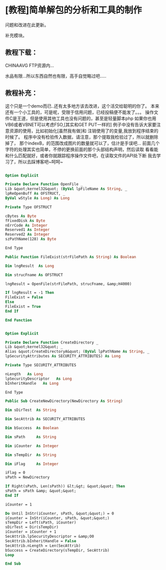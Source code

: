 # [教程]简单解包的分析和工具的制作

问题和改进在此更新。

补充模块。

## 教程下载：

CHINAAVG FTP资源内...

水品有限...所以东西自然也有限，高手自觉略过吧.....

## 教程补充：

这个只是一个demo而已..还有太多地方该去改进，这个活交给聪明的你了。
本来还有一个小工具的，可是呢，受限于信用问题，已经投稿便不能发了。。。
操作文件C是王道，但是使用其他工具也没有问题的，甚至是轻量脚本php
如果你也用VB6或者VBNET可以考虑FSO,[其实和GET PUT一样的]
例子中没有告诉大家要注意资源的使用，比如初始化[虽然我有做]和
注销使用了的变量,我放到程序结束的时候了。
程序中没有检验传入数据，请注意，那个提取我检验过了，所以就删除掉了，
那个indexB，的范围改成图片的数量就可以了，估计是手误吧...
前面几个字符的处理其实也简单，不停的更换前面的那个头部结构声明，然后读取
看看能和什么匹配就好，或者你就跟踪程序操作文件吧，在读取文件的API处下断
我去学习了，所以去踩博客吧~呵呵~

```vb

Option Explicit

Private Declare Function OpenFile _
Lib &quot;kernel32&quot; (ByVal lpFileName As String, _
lpReOpenBuff As OFSTRUCT, _
ByVal wStyle As Long) As Long

Private Type OFSTRUCT

cBytes As Byte
fFixedDisk As Byte
nErrCode As Integer
Reserved1 As Integer
Reserved2 As Integer
szPathName(128) As Byte

End Type

Public Function FileExist(strFilePath As String) As Boolean

Dim lngResult  As Long

Dim strucFname As OFSTRUCT

lngResult = OpenFile(strFilePath, strucFname, &amp;H4000)

If lngResult = -1 Then
FileExist = False
Else
FileExist = True
End If

End Function
```

```vb

Option Explicit

Private Declare Function CreateDirectory _
Lib &quot;kernel32&quot; _
Alias &quot;CreateDirectoryA&quot; (ByVal lpPathName As String, _
lpSecurityAttributes As SECURITY_ATTRIBUTES) As Long

Private Type SECURITY_ATTRIBUTES

nLength   As Long
lpSecurityDescriptor   As Long
bInheritHandle   As Long

End Type

Public Sub CreateNewDirectory(NewDirectory As String)

Dim sDirTest  As String

Dim SecAttrib As SECURITY_ATTRIBUTES

Dim bSuccess  As Boolean

Dim sPath     As String

Dim iCounter  As Integer

Dim sTempDir  As String

Dim iFlag     As Integer

iFlag = 0
sPath = NewDirectory

If Right(sPath, Len(sPath)) &lt;&gt; &quot;&quot; Then
sPath = sPath &amp; &quot;&quot;
End If

iCounter = 1

Do Until InStr(iCounter, sPath, &quot;&quot;) = 0
iCounter = InStr(iCounter, sPath, &quot;&quot;)
sTempDir = Left(sPath, iCounter)
sDirTest = Dir(sTempDir)
iCounter = iCounter + 1
SecAttrib.lpSecurityDescriptor = &amp;O0
SecAttrib.bInheritHandle = False
SecAttrib.nLength = Len(SecAttrib)
bSuccess = CreateDirectory(sTempDir, SecAttrib)
Loop

End Sub
```


